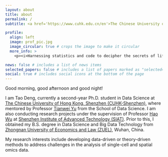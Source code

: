 ```yaml
---
layout: about
title: about
permalink: /
subtitle: <a href='https://www.cuhk.edu.cn/en'>The Chinese University of Hong Kong, Shenzhen</a>, Guangdong, China

profile:
  align: left
  image: prof_pic.jpg
  image_circular: true # crops the image to make it circular
  more_info: >
    <p><i>Harnessing statistics and code to decipher the secrets of life.</i></p>

news: false # includes a list of news items
selected_papers: false # includes a list of papers marked as "selected={true}"
social: true # includes social icons at the bottom of the page
---
```


Good morning, good afternoon and good night!

I am Tao Deng, currently a second-year Ph.D. student in Data Science at [The Chinese University of Hong Kong, Shenzhen (CUHK-Shenzhen)](https://www.cuhk.edu.cn/en), where mentored by Professor [Tianwei Yu](https://mypage.cuhk.edu.cn/academics/yutianwei/) from the School of Data Science. I am also conducting research projects under the supervision of Professor [Hao Wu](https://www.haowulab.org/) at [Shenzhen Institute of Advanced Technology (SIAT)](https://english.siat.ac.cn/). <!-- I am also involved in a joint training program between the Shenzhen Research Institute of Big Data (SRIBD) and CUHK-Shenzhen. --> Prior to this, I obtained my B.S. degree in Data Science and Big Data Technology from [Zhongnan University of Economics and Law (ZUEL)](http://english.zuel.edu.cn/), Wuhan, China.

My research interests include developing data-driven or theory-driven methods to address challenges in the analysis of single-cell and spatial omics data.
